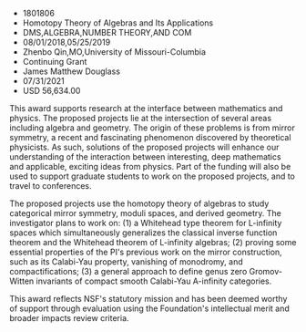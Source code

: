 
* 1801806
* Homotopy Theory of Algebras and Its Applications
* DMS,ALGEBRA,NUMBER THEORY,AND COM
* 08/01/2018,05/25/2019
* Zhenbo Qin,MO,University of Missouri-Columbia
* Continuing Grant
* James Matthew Douglass
* 07/31/2021
* USD 56,634.00

This award supports research at the interface between mathematics and physics.
The proposed projects lie at the intersection of several areas including algebra
and geometry. The origin of these problems is from mirror symmetry, a recent and
fascinating phenomenon discovered by theoretical physicists. As such, solutions
of the proposed projects will enhance our understanding of the interaction
between interesting, deep mathematics and applicable, exciting ideas from
physics. Part of the funding will also be used to support graduate students to
work on the proposed projects, and to travel to conferences.

The proposed projects use the homotopy theory of algebras to study categorical
mirror symmetry, moduli spaces, and derived geometry. The investigator plans to
work on: (1) a Whitehead type theorem for L-infinity spaces which simultaneously
generalizes the classical inverse function theorem and the Whitehead theorem of
L-infinity algebras; (2) proving some essential properties of the PI's previous
work on the mirror construction, such as its Calabi-Yau property, vanishing of
monodromy, and compactifications; (3) a general approach to define genus zero
Gromov-Witten invariants of compact smooth Calabi-Yau A-infinity categories.

This award reflects NSF's statutory mission and has been deemed worthy of
support through evaluation using the Foundation's intellectual merit and broader
impacts review criteria.
